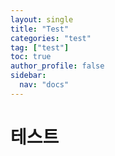 ```yaml
---
layout: single
title: "Test"
categories: "test"
tag: ["test"]
toc: true
author_profile: false
sidebar:
  nav: "docs"
---
```


# 테스트
